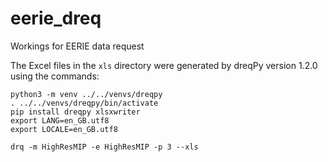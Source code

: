 # eerie_dreq
Workings for EERIE data request

The Excel files in the `xls` directory were generated by dreqPy version 1.2.0 using the commands:

```
python3 -m venv ../../venvs/dreqpy
. ../../venvs/dreqpy/bin/activate
pip install dreqpy xlsxwriter
export LANG=en_GB.utf8
export LOCALE=en_GB.utf8

drq -m HighResMIP -e HighResMIP -p 3 --xls
```

